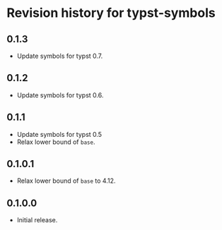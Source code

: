 # Revision history for typst-symbols

## 0.1.3

* Update symbols for typst 0.7.

## 0.1.2

* Update symbols for typst 0.6.

## 0.1.1

* Update symbols for typst 0.5
* Relax lower bound of `base`.

## 0.1.0.1

* Relax lower bound of `base` to 4.12.

## 0.1.0.0

* Initial release.
